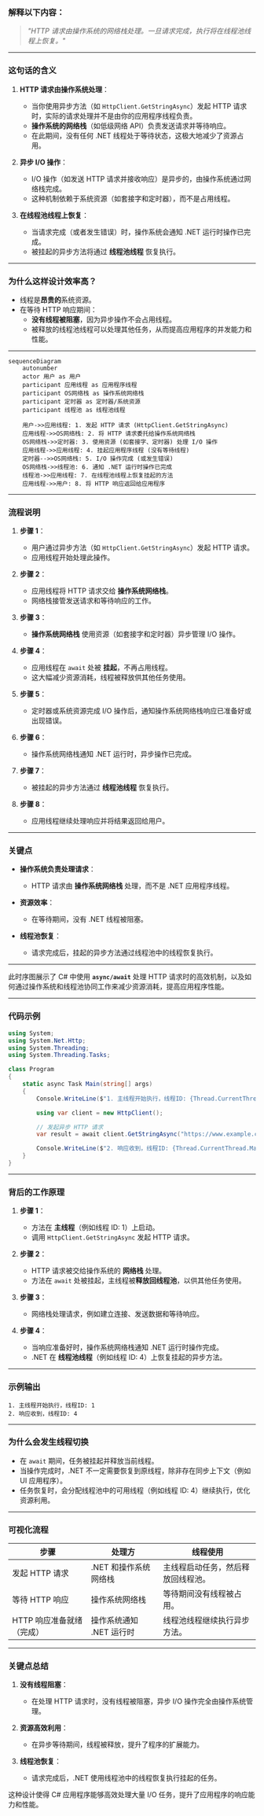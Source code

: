 ### **解释以下内容：**

> *"HTTP 请求由操作系统的网络栈处理。一旦请求完成，执行将在线程池线程上恢复。"*

---

### **这句话的含义**

1. **HTTP 请求由操作系统处理**：
   - 当你使用异步方法（如 `HttpClient.GetStringAsync`）发起 HTTP 请求时，实际的请求处理并不是由你的应用程序线程负责。
   - **操作系统的网络栈**（如低级网络 API）负责发送请求并等待响应。
   - 在此期间，没有任何 .NET 线程处于等待状态，这极大地减少了资源占用。

2. **异步 I/O 操作**：
   - I/O 操作（如发送 HTTP 请求并接收响应）是异步的，由操作系统通过网络栈完成。
   - 这种机制依赖于系统资源（如套接字和定时器），而不是占用线程。

3. **在线程池线程上恢复**：
   - 当请求完成（或者发生错误）时，操作系统会通知 .NET 运行时操作已完成。
   - 被挂起的异步方法将通过 **线程池线程** 恢复执行。

---

### **为什么这样设计效率高？**

- 线程是**昂贵的**系统资源。
- 在等待 HTTP 响应期间：
  - **没有线程被阻塞**，因为异步操作不会占用线程。
  - 被释放的线程池线程可以处理其他任务，从而提高应用程序的并发能力和性能。

---

```mermaid
sequenceDiagram
    autonumber
    actor 用户 as 用户
    participant 应用线程 as 应用程序线程
    participant OS网络栈 as 操作系统网络栈
    participant 定时器 as 定时器/系统资源
    participant 线程池 as 线程池线程

    用户->>应用线程: 1. 发起 HTTP 请求 (HttpClient.GetStringAsync)
    应用线程->>OS网络栈: 2. 将 HTTP 请求委托给操作系统网络栈
    OS网络栈->>定时器: 3. 使用资源 (如套接字、定时器) 处理 I/O 操作
    应用线程->>应用线程: 4. 挂起应用程序线程 (没有等待线程)
    定时器-->>OS网络栈: 5. I/O 操作完成 (或发生错误)
    OS网络栈->>线程池: 6. 通知 .NET 运行时操作已完成
    线程池->>应用线程: 7. 在线程池线程上恢复挂起的方法
    应用线程->>用户: 8. 将 HTTP 响应返回给应用程序
```

---

### **流程说明**

1. **步骤 1**：
   - 用户通过异步方法（如 `HttpClient.GetStringAsync`）发起 HTTP 请求。
   - 应用线程开始处理此操作。

2. **步骤 2**：
   - 应用线程将 HTTP 请求交给 **操作系统网络栈**。
   - 网络栈接管发送请求和等待响应的工作。

3. **步骤 3**：
   - **操作系统网络栈** 使用资源（如套接字和定时器）异步管理 I/O 操作。

4. **步骤 4**：
   - 应用线程在 `await` 处被 **挂起**，不再占用线程。
   - 这大幅减少资源消耗，线程被释放供其他任务使用。

5. **步骤 5**：
   - 定时器或系统资源完成 I/O 操作后，通知操作系统网络栈响应已准备好或出现错误。

6. **步骤 6**：
   - 操作系统网络栈通知 .NET 运行时，异步操作已完成。

7. **步骤 7**：
   - 被挂起的异步方法通过 **线程池线程** 恢复执行。

8. **步骤 8**：
   - 应用线程继续处理响应并将结果返回给用户。

---

### **关键点**

- **操作系统负责处理请求**：
  - HTTP 请求由 **操作系统网络栈** 处理，而不是 .NET 应用程序线程。

- **资源效率**：
  - 在等待期间，没有 .NET 线程被阻塞。

- **线程池恢复**：
  - 请求完成后，挂起的异步方法通过线程池中的线程恢复执行。

---

此时序图展示了 C# 中使用 **`async/await`** 处理 HTTP 请求时的高效机制，以及如何通过操作系统和线程池协同工作来减少资源消耗，提高应用程序性能。

---
### **代码示例**

```csharp
using System;
using System.Net.Http;
using System.Threading;
using System.Threading.Tasks;

class Program
{
    static async Task Main(string[] args)
    {
        Console.WriteLine($"1. 主线程开始执行，线程ID: {Thread.CurrentThread.ManagedThreadId}");

        using var client = new HttpClient();

        // 发起异步 HTTP 请求
        var result = await client.GetStringAsync("https://www.example.com");

        Console.WriteLine($"2. 响应收到，线程ID: {Thread.CurrentThread.ManagedThreadId}");
    }
}
```

---

### **背后的工作原理**

1. **步骤 1**：
   - 方法在 **主线程**（例如线程 ID: 1）上启动。
   - 调用 `HttpClient.GetStringAsync` 发起 HTTP 请求。

2. **步骤 2**：
   - HTTP 请求被交给操作系统的 **网络栈** 处理。
   - 方法在 `await` 处被挂起，主线程被**释放回线程池**，以供其他任务使用。

3. **步骤 3**：
   - 网络栈处理请求，例如建立连接、发送数据和等待响应。

4. **步骤 4**：
   - 当响应准备好时，操作系统网络栈通知 .NET 运行时操作完成。
   - .NET 在 **线程池线程**（例如线程 ID: 4）上恢复挂起的异步方法。

---

### **示例输出**

```
1. 主线程开始执行，线程ID: 1
2. 响应收到，线程ID: 4
```

---

### **为什么会发生线程切换**

- 在 `await` 期间，任务被挂起并释放当前线程。
- 当操作完成时，.NET 不一定需要恢复到原线程，除非存在同步上下文（例如 UI 应用程序）。
- 任务恢复时，会分配线程池中的可用线程（例如线程 ID: 4）继续执行，优化资源利用。

---

### **可视化流程**

| **步骤**                       | **处理方**                  | **线程使用**                              |
|--------------------------------|----------------------------|-------------------------------------------|
| 发起 HTTP 请求                 | .NET 和操作系统网络栈       | 主线程启动任务，然后释放回线程池。         |
| 等待 HTTP 响应                 | 操作系统网络栈              | 等待期间没有线程被占用。                   |
| HTTP 响应准备就绪（完成）      | 操作系统通知 .NET 运行时    | 线程池线程继续执行异步方法。               |

---

### **关键点总结**

1. **没有线程阻塞**：
   - 在处理 HTTP 请求时，没有线程被阻塞，异步 I/O 操作完全由操作系统管理。

2. **资源高效利用**：
   - 在异步等待期间，线程被释放，提升了程序的扩展能力。

3. **线程池恢复**：
   - 请求完成后，.NET 使用线程池中的线程恢复执行挂起的任务。

这种设计使得 C# 应用程序能够高效处理大量 I/O 任务，提升了应用程序的响应能力和性能。
